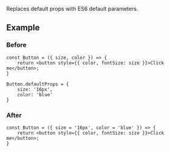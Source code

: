 Replaces default props with  ES6 default parameters. 

## Example

### Before

```tsx
const Button = ({ size, color }) => {
    return <button style={{ color, fontSize: size }}>Click me</button>;
}

Button.defaultProps = {
    size: '16px',
    color: 'blue'
}
```

### After

```tsx
const Button = ({ size = '16px', color = 'blue' }) => {
    return <button style={{ color, fontSize: size }}>Click me</button>;
}
```

